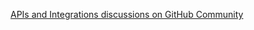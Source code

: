 [APIs and Integrations discussions on GitHub Community](https://github.com/orgs/community/discussions/categories/apis-and-integrations)